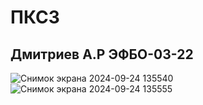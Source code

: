 # ПКС3



## Дмитриев А.Р ЭФБО-03-22

![Снимок экрана 2024-09-24 135540](https://github.com/user-attachments/assets/8b451221-761c-44c7-808c-573c0115c42f)
![Снимок экрана 2024-09-24 135555](https://github.com/user-attachments/assets/7353e880-754d-488e-b06c-ae47f2357900)
